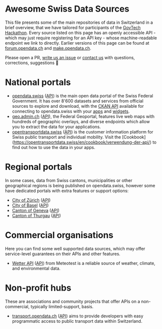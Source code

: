 Awesome Swiss Data Sources
==========================

This file presents some of the main repositories of data in Switzerland in a brief overview, that we have tailored for participants of the [GovTech Hackathon](https://opendata.ch/events/govtech-hackathon/).
Every source listed on this page has an openly accessible API - which may just require registering for an API key - whose machine-readable endpoint we link to directly.
Earlier versions of this page can be found at [forum.opendata.ch](https://forum.opendata.ch/t/where-to-find-swiss-open-data/20) and [make.opendata.ch](https://make.opendata.ch/wiki/data:ch).

Please open a PR, [write us an issue](issues) or [contact us](info@opendata.ch) with questions, corrections, suggestions 🙇 

# National portals

- [opendata.swiss](http://opendata.swiss) ([API](https://ckan.opendata.swiss/api)) is the main open data portal of the Swiss Federal Government. It has over 8'600 datasets and services from official sources to explore and download, with the [CKAN API](https://docs.ckan.org/en/latest/api/index.html) available for connecting to opendata.swiss with your [apps](https://opendata.swiss/de/showcase) and [widgets](https://github.com/datalets/ckan-embed).
- [geo.admin.ch](http://www.geo.admin.ch/) ([API](http://api.geo.admin.ch/)), the Federal Geoportal, features live web maps with hundreds of geographic overlays, and diverse endpoints which allow you to extract the data for your applications.
- [opentransportdata.swiss](https://opentransportdata.swiss) ([API](https://api.opentransportdata.swiss/)) is the customer information platform for Swiss public transport and individual mobility. Visit the [Cookbook] (https://opentransportdata.swiss/en/cookbook/verwendung-der-api/) to find out how to use the data in your apps.

# Regional portals

In some cases, data from Swiss cantons, municipalities or other geographical regions is being published on opendata.swiss, however some have dedicated portals with extra features or support options:

- [City of Zürich](https://data.stadt-zuerich.ch/) ([API](https://opendatazurich.github.io/))
- [City of Basel](https://data.bs.ch/pages/home/) ([API](https://data.bs.ch/api/v2/console))
- [Canton of Geneva](http://ge.ch/sitg/) ([API](https://geocodage.sitg-lab.ch/api-doc))
- [Canton of Thurgau](https://data.tg.ch/pages/start/) ([API](https://data.tg.ch/api/v2/console))

# Commercial organisations

Here you can find some well supported data sources, which may offer service-level guarantees on their APIs and other features.

- [Wetter API](https://meteotest.ch/wetter-api) ([API](https://mdx.meteotest.ch/api_v1?key=AAAABBBBCCCCDDDDEEEEFFFF00001111&service=prod2data&action=sample_forecast)) from Meteotest is a reliable source of weather, climate, and environmental data.

# Non-profit hubs

These are associations and community projects that offer APIs on a non-commercial, typically limited-support, basis.

- [transport.opendata.ch](https://transport.opendata.ch) ([API](https://transport.opendata.ch/v1/locations?query=Bern)) aims to provide developers with easy programmatic access to public transport data within Switzerland.
 
